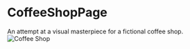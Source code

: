 # CoffeeShopPage
An attempt at a visual masterpiece for a fictional coffee shop.
![Coffee Shop](https://github.com/MischievousGiraffe/CoffeeShopPage/assets/131219174/46000bdd-367f-48de-a5bb-94771aae11bd)
